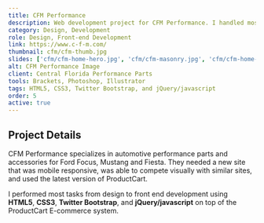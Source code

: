```yaml
---
title: CFM Performance
description: Web development project for CFM Performance. I handled most front-end development tasks using HTML5, Bootstrap, CSS3, jQuery/javascript, ProductCart E-commerce System.
category: Design, Development
role: Design, Front-end Development
link: https://www.c-f-m.com/
thumbnail: cfm/cfm-thumb.jpg
slides: ['cfm/cfm-home-hero.jpg', 'cfm/cfm-masonry.jpg', 'cfm/cfm-home-bottom.jpg', 'cfm/cfm-interior.jpg', 'cfm/cfm-landing-pg.jpg']
alt: CFM Performance Image
client: Central Florida Performance Parts
tools: Brackets, Photoshop, Illustrator
tags: HTML5, CSS3, Twitter Bootstrap, and jQuery/javascript
order: 5
active: true
---
```


## Project Details

CFM Performance specializes in automotive performance parts and accessories for Ford Focus, Mustang and Fiesta. They needed a new site that was mobile responsive, was able to compete visually with similar sites, and used the latest version of ProductCart.

I performed most tasks from design to front end development using **HTML5**, **CSS3**, **Twitter Bootstrap**, and **jQuery/javascript** on top of the ProductCart E-commerce system.